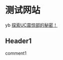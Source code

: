 # 测试网站
<a herf="http://www.yibuyy.com/" class="btn1">yb</a>
<a href="https://github.com/TGSAN/UCEditors" class="btn">探索UC震惊部的秘密！</a>   
## Header1
comment1
